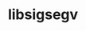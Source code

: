 ---
title: "libsigsegv"
layout: cache
categories: [package, develop]
meta: {"versions": ["2.14"], "compilers": ["gcc@7.3.1"], "oss": ["amzn2"], "platforms": ["linux"], "targets": ["aarch64"], "stacks": ["aws-ahug-aarch64", "aws-isc-aarch64", "aws-pcluster-neoverse_n1", "aws-pcluster-neoverse_v1", "radiuss-aws-aarch64"], "num_specs": 1, "num_specs_by_stack": {"radiuss-aws-aarch64": 1, "aws-ahug-aarch64": 1, "aws-isc-aarch64": 1, "aws-pcluster-neoverse_v1": 1, "aws-pcluster-neoverse_n1": 1}}
spec_details: [{"hash": "oydhcz65cphwsjye6gwdl7akblu7dgin", "compiler": "gcc@7.3.1", "versions": ["2.14"], "os": "amzn2", "platform": "linux", "target": "aarch64", "variants": ["build_system=autotools"], "stacks": ["radiuss-aws-aarch64", "aws-ahug-aarch64", "aws-isc-aarch64", "aws-pcluster-neoverse_v1", "aws-pcluster-neoverse_n1"], "size": "-", "tarball": "https://binaries.spack.io/develop/build_cache/linux-amzn2-aarch64/gcc-7.3.1/libsigsegv-2.14/linux-amzn2-aarch64-gcc-7.3.1-libsigsegv-2.14-oydhcz65cphwsjye6gwdl7akblu7dgin.spack"}]
---